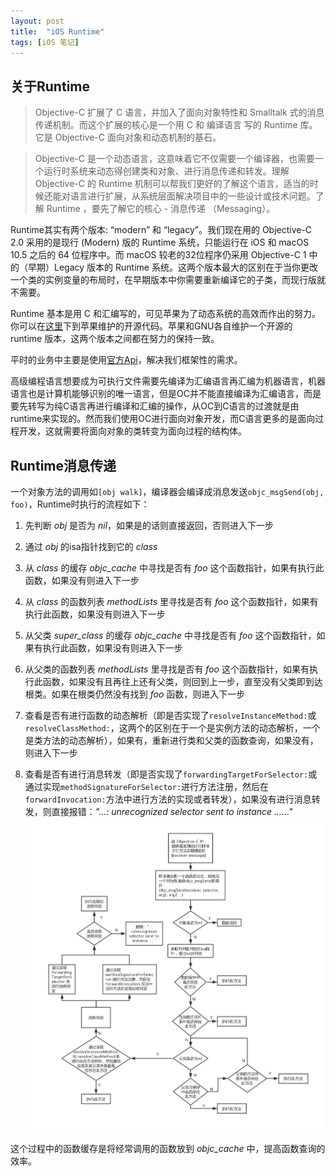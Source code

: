 ```yaml
---
layout: post
title:  "iOS Runtime"
tags: [iOS 笔记]
---
```

## 关于Runtime
> Objective-C 扩展了 C 语言，并加入了面向对象特性和 Smalltalk 式的消息传递机制。而这个扩展的核心是一个用 C 和 编译语言 写的 Runtime 库。它是 Objective-C 面向对象和动态机制的基石。  

> Objective-C 是一个动态语言，这意味着它不仅需要一个编译器，也需要一个运行时系统来动态得创建类和对象、进行消息传递和转发。理解 Objective-C 的 Runtime 机制可以帮我们更好的了解这个语言，适当的时候还能对语言进行扩展，从系统层面解决项目中的一些设计或技术问题。了解 Runtime ，要先了解它的核心 - 消息传递 （Messaging）。  

Runtime其实有两个版本: “modern” 和 “legacy”。我们现在用的 Objective-C 2.0 采用的是现行 (Modern) 版的 Runtime 系统，只能运行在 iOS 和 macOS 10.5 之后的 64 位程序中。而 macOS 较老的32位程序仍采用 Objective-C 1 中的（早期）Legacy 版本的 Runtime 系统。这两个版本最大的区别在于当你更改一个类的实例变量的布局时，在早期版本中你需要重新编译它的子类，而现行版就不需要。  

Runtime 基本是用 C 和汇编写的，可见苹果为了动态系统的高效而作出的努力。你可以在[这里](https://link.juejin.im/?target=http%3A%2F%2Fwww.opensource.apple.com%2Fsource%2Fobjc4%2F)下到苹果维护的开源代码。苹果和GNU各自维护一个开源的 runtime 版本，这两个版本之间都在努力的保持一致。  

平时的业务中主要是使用[官方Api](https://link.juejin.im/?target=https%3A%2F%2Fdeveloper.apple.com%2Freference%2Fobjectivec%2Fobjective_c_runtime%23%2F%2Fapple_ref%2Fdoc%2Fuid%2FTP40001418-CH1g-126286)，解决我们框架性的需求。  

高级编程语言想要成为可执行文件需要先编译为汇编语言再汇编为机器语言，机器语言也是计算机能够识别的唯一语言，但是OC并不能直接编译为汇编语言，而是要先转写为纯C语言再进行编译和汇编的操作，从OC到C语言的过渡就是由runtime来实现的。然而我们使用OC进行面向对象开发，而C语言更多的是面向过程开发，这就需要将面向对象的类转变为面向过程的结构体。  
## Runtime消息传递
一个对象方法的调用如```[obj walk]```，编译器会编译成消息发送```objc_msgSend(obj, foo)```，Runtime时执行的流程如下：  

1. 先判断 *obj* 是否为 *nil*，如果是的话则直接返回，否则进入下一步  

2. 通过 *obj* 的isa指针找到它的 *class*  

3. 从 *class* 的缓存 *objc_cache* 中寻找是否有 *foo* 这个函数指针，如果有执行此函数，如果没有则进入下一步  

4. 从 *class* 的函数列表 *methodLists* 里寻找是否有 *foo* 这个函数指针，如果有执行此函数，如果没有则进入下一步  

5. 从父类 *super_class* 的缓存 *objc_cache* 中寻找是否有 *foo* 这个函数指针，如果有执行此函数，如果没有则进入下一步  

6. 从父类的函数列表 *methodLists* 里寻找是否有 *foo* 这个函数指针，如果有执行此函数，如果没有且再往上还有父类，则回到上一步，直至没有父类即到达根类。如果在根类仍然没有找到 *foo* 函数，则进入下一步  

7. 查看是否有进行函数的动态解析（即是否实现了```resolveInstanceMethod:```或```resolveClassMethod:```，这两个的区别在于一个是实例方法的动态解析，一个是类方法的动态解析），如果有，重新进行类和父类的函数查询，如果没有，则进入下一步  

8. 查看是否有进行消息转发（即是否实现了```forwardingTargetForSelector:```或通过实现```methodSignatureForSelector:```进行方法注册，然后在```forwardInvocation:```方法中进行方法的实现或者转发），如果没有进行消息转发，则直接报错：*"...: unrecognized selector sent to instance ......"*  
![流程图](/assets/article_images/2019-08-02-Objective-C方法调用内部原理.png)

这个过程中的函数缓存是将经常调用的函数放到 *objc_cache* 中，提高函数查询的效率。
